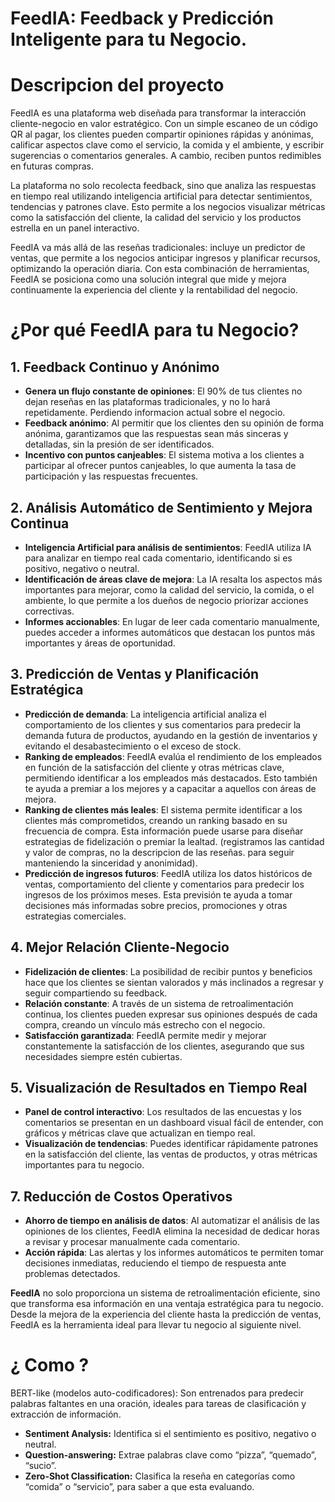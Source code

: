 # FeedIA: Feedback y Predicción Inteligente para tu Negocio.
# Descripcion del proyecto

FeedIA es una plataforma web diseñada para transformar la interacción cliente-negocio en valor estratégico. Con un simple escaneo de un código QR al pagar, los clientes pueden compartir opiniones rápidas y anónimas, calificar aspectos clave como el servicio, la comida y el ambiente, y escribir sugerencias o comentarios generales. A cambio, reciben puntos redimibles en futuras compras.

La plataforma no solo recolecta feedback, sino que analiza las respuestas en tiempo real utilizando inteligencia artificial para detectar sentimientos, tendencias y patrones clave. Esto permite a los negocios visualizar métricas como la satisfacción del cliente, la calidad del servicio y los productos estrella en un panel interactivo.

FeedIA va más allá de las reseñas tradicionales: incluye un predictor de ventas, que permite a los negocios anticipar ingresos y planificar recursos, optimizando la operación diaria. Con esta combinación de herramientas, FeedIA se posiciona como una solución integral que mide y mejora continuamente la experiencia del cliente y la rentabilidad del negocio.



# ¿Por qué FeedIA para tu Negocio?

## 1. **Feedback Continuo y Anónimo**
   - **Genera un flujo constante de opiniones**: El 90% de tus clientes no dejan reseñas en las plataformas tradicionales, y no lo hará repetidamente. Perdiendo informacion actual sobre el negocio.
   - **Feedback anónimo**: Al permitir que los clientes den su opinión de forma anónima, garantizamos que las respuestas sean más sinceras y detalladas, sin la presión de ser identificados.
   - **Incentivo con puntos canjeables**: El sistema motiva a los clientes a participar al ofrecer puntos canjeables, lo que aumenta la tasa de participación y las respuestas frecuentes.

## 2. **Análisis Automático de Sentimiento y Mejora Continua**
   - **Inteligencia Artificial para análisis de sentimientos**: FeedIA utiliza IA para analizar en tiempo real cada comentario, identificando si es positivo, negativo o neutral.
   - **Identificación de áreas clave de mejora**: La IA resalta los aspectos más importantes para mejorar, como la calidad del servicio, la comida, o el ambiente, lo que permite a los dueños de negocio priorizar acciones correctivas.
   - **Informes accionables**: En lugar de leer cada comentario manualmente, puedes acceder a informes automáticos que destacan los puntos más importantes y áreas de oportunidad.

## 3. **Predicción de Ventas y Planificación Estratégica**
   - **Predicción de demanda**: La inteligencia artificial analiza el comportamiento de los clientes y sus comentarios para predecir la demanda futura de productos, ayudando en la gestión de inventarios y evitando el desabastecimiento o el exceso de stock.
   - **Ranking de empleados**: FeedIA evalúa el rendimiento de los empleados en función de la satisfacción del cliente y otras métricas clave, permitiendo identificar a los empleados más destacados. Esto también te ayuda a premiar a los mejores y a capacitar a aquellos con áreas de mejora.
   - **Ranking de clientes más leales**: El sistema permite identificar a los clientes más comprometidos, creando un ranking basado en su frecuencia de compra. Esta información puede usarse para diseñar estrategias de fidelización o premiar la lealtad. (registramos las cantidad y valor de compras, no la descripcion de las reseñas. para seguir manteniendo la sinceridad y anonimidad).
   - **Predicción de ingresos futuros**: FeedIA utiliza los datos históricos de ventas, comportamiento del cliente y comentarios para predecir los ingresos de los próximos meses. Esta previsión te ayuda a tomar decisiones más informadas sobre precios, promociones y otras estrategias comerciales.


## 4. **Mejor Relación Cliente-Negocio**
   - **Fidelización de clientes**: La posibilidad de recibir puntos y beneficios hace que los clientes se sientan valorados y más inclinados a regresar y seguir compartiendo su feedback.
   - **Relación constante**: A través de un sistema de retroalimentación continua, los clientes pueden expresar sus opiniones después de cada compra, creando un vínculo más estrecho con el negocio.
   - **Satisfacción garantizada**: FeedIA permite medir y mejorar constantemente la satisfacción de los clientes, asegurando que sus necesidades siempre estén cubiertas.

## 5. **Visualización de Resultados en Tiempo Real**
   - **Panel de control interactivo**: Los resultados de las encuestas y los comentarios se presentan en un dashboard visual fácil de entender, con gráficos y métricas clave que actualizan en tiempo real.
   - **Visualización de tendencias**: Puedes identificar rápidamente patrones en la satisfacción del cliente, las ventas de productos, y otras métricas importantes para tu negocio.

## 7. **Reducción de Costos Operativos**
   - **Ahorro de tiempo en análisis de datos**: Al automatizar el análisis de las opiniones de los clientes, FeedIA elimina la necesidad de dedicar horas a revisar y procesar manualmente cada comentario.
   - **Acción rápida**: Las alertas y los informes automáticos te permiten tomar decisiones inmediatas, reduciendo el tiempo de respuesta ante problemas detectados.


**FeedIA** no solo proporciona un sistema de retroalimentación eficiente, sino que transforma esa información en una ventaja estratégica para tu negocio. Desde la mejora de la experiencia del cliente hasta la predicción de ventas, FeedIA es la herramienta ideal para llevar tu negocio al siguiente nivel.

# ¿ Como ?
 
BERT-like (modelos auto-codificadores): Son entrenados para predecir palabras faltantes en una oración, ideales para tareas de clasificación y extracción de información.

- **Sentiment Analysis:** Identifica si el sentimiento es positivo, negativo o neutral.
- **Question-answering:** Extrae palabras clave como “pizza”, “quemado”, “sucio”.
- **Zero-Shot Classification:** Clasifica la reseña en categorías como “comida” o “servicio”, para saber a que esta evaluando.